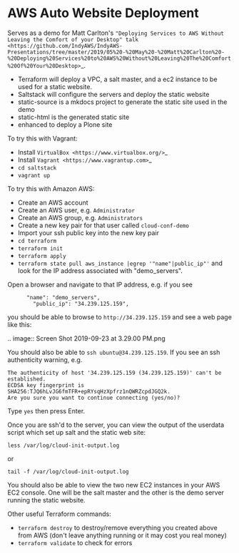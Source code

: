 # AWS Auto Website Deployment

Serves as a demo for Matt Carlton's `"Deploying Services to AWS Without Leaving the Comfort of your Desktop" talk <https://github.com/IndyAWS/IndyAWS-Presentations/tree/master/2019/05%20-%20May%20-%20Matt%20Carlton%20-%20Deploying%20Services%20to%20AWS%20Without%20Leaving%20The%20Comfort%20Of%20Your%20Desktop>`_.

- Terraform will deploy a VPC, a salt master, and a ec2 instance to be used for a static website.
- Saltstack will configure the servers and deploy the static website
- static-source is a mkdocs project to generate the static site used in the demo
- static-html is the generated static site
- enhanced to deploy a Plone site

To try this with Vagrant:
- Install `VirtualBox <https://www.virtualbox.org/>`_
- Install `Vagrant <https://www.vagrantup.com>`_
- `cd saltstack`
- `vagrant up`

To try this with Amazon AWS:

- Create an AWS account
- Create an AWS user, e.g. `Administrator`
- Create an AWS group, e.g. `Administrators`
- Create a new key pair for that user called `cloud-conf-demo`
- Import your ssh public key into the new key pair
- `cd terraform`
- `terraform init`
- `terraform apply`
- `terraform state pull aws_instance |egrep '"name"|public_ip"'` and look for the IP address associated with "demo_servers".

Open a browser and navigate to that IP address, e.g. if you see

          "name": "demo_servers",
            "public_ip": "34.239.125.159",

you should be able to browse to `http://34.239.125.159` and see a web page like this:

  .. image:: Screen Shot 2019-09-23 at 3.29.00 PM.png

You should also be able to `ssh ubuntu@34.239.125.159`. If you see an ssh authenticity warning, e.g.

    The authenticity of host '34.239.125.159 (34.239.125.159)' can't be established.
    ECDSA key fingerprint is SHA256:TJQ6hLvJG6fmTFR+epRYsqHzXpfrz1nQWRZcpdJGQ2k.
    Are you sure you want to continue connecting (yes/no)? 
    
Type `yes` then press Enter.

Once you are ssh'd to the server, you can view the output of the userdata script which set up salt and the static web site:

    less /var/log/cloud-init-output.log

or 

    tail -f /var/log/cloud-init-output.log

You should also be able to view the two new EC2 instances in your AWS EC2 console. One will be the salt master and the other is the demo server running the static website.

Other useful Terraform commands: 

- `terraform destroy` to destroy/remove everything you created above from AWS (don't leave anything running or it may cost you real money)
- `terraform validate` to check for errors     


